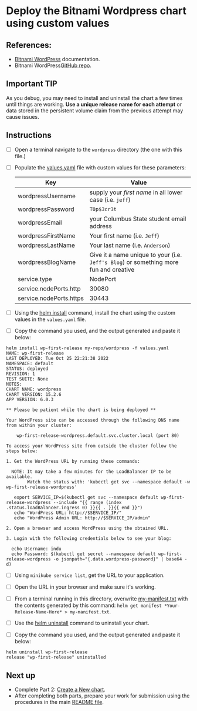 # Deploy the Bitnami Wordpress chart using custom values

## References:

* [Bitnami WordPress](https://bitnami.com/stack/wordpress/helm) documentation.
* Bitnami WordPress[GitHub repo](https://github.com/bitnami/charts/tree/master/bitnami/wordpress/).

## Important TIP

As you debug, you may need to install and uninstall the chart a few times until things are working. __Use a unique release name for each attempt__ or data stored in the persistent volume claim from the previous attempt may cause issues. 

## Instructions

- [ ] Open a terminal navigate to the `wordpress` directory (the one with this file.)
- [ ] Populate the [values.yaml](values.yaml) file with custom values for these parameters:

    | Key | Value |
    |-----|-------|
    | wordpressUsername | supply your *first name* in all lower case (i.e. `jeff`) |
    | wordpressPassword | `T0p$3cr3t`
    | wordpressEmail | your Columbus State student email address |
    | wordpressFirstName | Your first name (i.e. `Jeff`) |
    | wordpressLastName | Your last name (i.e. `Anderson`) |
    | wordpressBlogName | Give it a name unique to your (i.e. `Jeff's Blog`) or something more fun and creative |
    | service.type | NodePort |
    | service.nodePorts.http | 30080 |
    | service.nodePorts.https | 30443 |

- [ ] Using the [helm install](https://helm.sh/docs/helm/helm_install/) command, install the chart using the custom values in the `values.yaml` file.

- [ ] Copy the command you used, and the output generated and paste it below:

```
helm install wp-first-release my-repo/wordpress -f values.yaml
NAME: wp-first-release
LAST DEPLOYED: Tue Oct 25 22:21:38 2022
NAMESPACE: default
STATUS: deployed
REVISION: 1
TEST SUITE: None
NOTES:
CHART NAME: wordpress
CHART VERSION: 15.2.6
APP VERSION: 6.0.3

** Please be patient while the chart is being deployed **

Your WordPress site can be accessed through the following DNS name from within your cluster:

    wp-first-release-wordpress.default.svc.cluster.local (port 80)

To access your WordPress site from outside the cluster follow the steps below:

1. Get the WordPress URL by running these commands:

  NOTE: It may take a few minutes for the LoadBalancer IP to be available.
        Watch the status with: 'kubectl get svc --namespace default -w wp-first-release-wordpress'

   export SERVICE_IP=$(kubectl get svc --namespace default wp-first-release-wordpress --include "{{ range (index .status.loadBalancer.ingress 0) }}{{ . }}{{ end }}")
   echo "WordPress URL: http://$SERVICE_IP/"
   echo "WordPress Admin URL: http://$SERVICE_IP/admin"

2. Open a browser and access WordPress using the obtained URL.

3. Login with the following credentials below to see your blog:

  echo Username: indu
  echo Password: $(kubectl get secret --namespace default wp-first-release-wordpress -o jsonpath="{.data.wordpress-password}" | base64 -d)

```

- [ ] Using `minikube service list`, get the URL to your application. 

- [ ] Open the URL in your browser and make sure it's working.

- [ ] From a terminal running in this directory, overwrite [my-manifest.txt](my-manifest.txt) with the contents generated by this command: `helm get manifest *Your-Release-Name-Here* > my-manifest.txt`.

- [ ] Use the [helm uninstall](https://helm.sh/docs/helm/helm_uninstall/) command to uninstall your chart.

- [ ] Copy the command you used, and the output generated and paste it below:

```
helm uninstall wp-first-release
release "wp-first-release" uninstalled

```

## Next up

* Complete Part 2: [Create a New chart](../create-chart/README.md).
* After completing both parts, prepare your work for submission using the procedures in the main [README file](../README.md).
